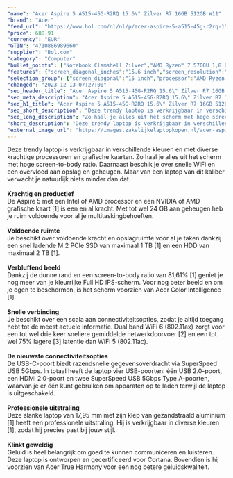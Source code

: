 ```yaml
---
"name": "Acer Aspire 5 A515-45G-R2RQ 15.6\" Zilver R7 16GB 512GB W11"
"brand": "Acer"
"feed_url": "https://www.bol.com/nl/nl/p/acer-aspire-5-a515-45g-r2rq-15-6-zilver-r7-16gb-512gb-w11/9300000079344255"
"price": 688.91
"currency": "EUR"
"GTIN": "4710886989660"
"supplier": "Bol.com"
"category": "Computer"
"bullet_points": ["Notebook Clamshell Zilver","AMD Ryzen™ 7 5700U 1,8 GHz","39,6 cm (15.6\") Full HD 1920 x 1080 Pixels IPS 16:9","16 GB DDR4-SDRAM","512 GB SSD","AMD Radeon RX 640 2 GB AMD Radeon Graphics","Wi-Fi 6 (802.11ax) Ethernet LAN 10,100,1000 Mbit/s Bluetooth","Lithium-Ion (Li-Ion) 48 Wh 13,5 uur 65 W","Windows 11 Home"]
"features": {"screen_diagonal_inches":"15.6 inch","screen_resolution":"1920 x 1080 Pixels","processor_family":"AMD Ryzen™ 7","memory_size":"16 GB","memory_type":"DDR4-SDRAM","total_storage_space":"512 GB","graphics_card":"AMD Radeon RX 640","graphics_memory_size":"2 GB","operating_system":"Windows 11 Home","battery_capacity":"48 Wh","width":"363,4 mm","depth":"250,5 mm","height":"17,9 mm","weight":"1,77 kg"}
"selection_group": {"screen_diagonal":"15 inch","processor":"AMD Ryzen 7","changed_price_past_3_days":false,"product_family":"Aspire"}
"changed": "2023-12-13 07:27:00"
"seo_header_title": "Acer Aspire 5 A515-45G-R2RQ 15.6\" Zilver R7 16GB 512GB W11"
"seo_meta_description": "Acer Aspire 5 A515-45G-R2RQ 15.6\" Zilver R7 16GB 512GB W11"
"seo_h1_title": "Acer Aspire 5 A515-45G-R2RQ 15.6\" Zilver R7 16GB 512GB W11"
"seo_short_description": "Deze trendy laptop is verkrijgbaar in verschillende kleuren en met diverse krachtige processoren en grafische kaarten."
"seo_long_description": "Zo haal je alles uit het scherm met hoge screen-to-body ratio. Daarnaast beschik je over snelle WiFi en een overvloed aan opslag en geheugen. Maar van een laptop van dit kaliber verwacht je natuurlijk niets minder dan dat. <br /> <br /> <strong>Krachtig en productief</strong> <br />De Aspire 5 met een Intel of AMD processor en een NVIDIA of AMD grafische kaart [1] is een en al kracht. Met tot wel 24 GB aan geheugen heb je ruim voldoende voor al je multitaskingbehoeften. <br /> <br /> <strong>Voldoende ruimte</strong> <br />Je beschikt over voldoende kracht en opslagruimte voor al je taken dankzij een snel ladende M. 2 PCIe SSD van maximaal 1 TB [1] en een HDD van maximaal 2 TB [1]. <br /> <br /> <strong>Verbluffend beeld</strong> <br />Dankzij de dunne rand en een screen-to-body ratio van 81,61% [1] geniet je nog meer van je kleurrijke Full HD IPS-scherm. Voor nog beter beeld en om je ogen te beschermen, is het scherm voorzien van Acer Color Intelligence [1]. <br /> <br /> <strong>Snelle verbinding</strong> <br />Je beschikt over een scala aan connectiviteitsopties, zodat je altijd toegang hebt tot de meest actuele informatie. Dual band WiFi 6 (802. 11ax) zorgt voor een tot wel drie keer snellere gemiddelde netwerkdoorvoer [2] en een tot wel 75% lagere [3] latentie dan WiFi 5 (802. 11ac). <br /> <br /> <strong>De nieuwste connectiviteitsopties</strong> <br />De USB-C-poort biedt razendsnelle gegevensoverdracht via SuperSpeed USB 5Gbps. In totaal heeft de laptop vier USB-poorten: één USB 2. 0-poort, een HDMI 2. 0-poort en twee SuperSpeed USB 5Gbps Type A-poorten, waarvan je er één kunt gebruiken om apparaten op te laden terwijl de laptop is uitgeschakeld. <br /> <br /> <strong>Professionele uitstraling</strong> <br />Deze slanke laptop van 17,95 mm met zijn klep van gezandstraald aluminium [1] heeft een professionele uitstraling. Hij is verkrijgbaar in diverse kleuren [1], zodat hij precies past bij jouw stijl. <br /> <br /> <strong>Klinkt geweldig</strong> <br />Geluid is heel belangrijk om goed te kunnen communiceren en luisteren. Deze laptop is ontworpen en gecertificeerd voor Cortana. Bovendien is hij voorzien van Acer True Harmony voor een nog betere geluidskwaliteit. <br />"
"short_description": "Deze trendy laptop is verkrijgbaar in verschillende kleuren en met diverse krachtige processoren en grafische kaarten. Zo haal je alles uit het scherm met hoge screen-to-body ratio. Daarnaast beschik je over snelle WiFi en een overvloed aan opslag en geheugen. Maar van een laptop van dit kaliber verwacht je natuurlijk niets minder dan dat. Krachtig en productief De Aspire 5 met een Intel of AMD processor en een NVIDIA of AMD grafische kaart [1] is een en al kracht. Met tot wel 24 GB aan geheugen heb je ruim voldoende voor al je multitaskingbehoeften. Voldoende ruimte Je beschikt over voldoende kracht en opslagruimte voor al je taken dankzij een snel ladende M.2 PCIe SSD van maximaal 1 TB [1] en een HDD van maximaal 2 TB [1]. Verbluffend beeld Dankzij de dunne rand en een screen-to-body ratio van 81,61% [1] geniet je nog meer van je kleurrijke Full HD IPS-scherm. Voor nog beter beeld en om je ogen te beschermen, is het scherm voorzien van Acer Color Intelligence [1]. Snelle verbinding Je beschikt over een scala aan connectiviteitsopties, zodat je altijd toegang hebt tot de meest actuele informatie. Dual band WiFi 6 (802.11ax) zorgt voor een tot wel drie keer snellere gemiddelde netwerkdoorvoer [2] en een tot wel 75% lagere [3] latentie dan WiFi 5 (802.11ac). De nieuwste connectiviteitsopties De USB-C-poort biedt razendsnelle gegevensoverdracht via SuperSpeed USB 5Gbps. In totaal heeft de laptop vier USB-poorten: één USB 2.0-poort, een HDMI 2.0-poort en twee SuperSpeed USB 5Gbps Type A-poorten, waarvan je er één kunt gebruiken om apparaten op te laden terwijl de laptop is uitgeschakeld. Professionele uitstraling Deze slanke laptop van 17,95 mm met zijn klep van gezandstraald aluminium [1] heeft een professionele uitstraling. Hij is verkrijgbaar in diverse kleuren [1], zodat hij precies past bij jouw stijl. Klinkt geweldig Geluid is heel belangrijk om goed te kunnen communiceren en luisteren. Deze laptop is ontworpen en gecertificeerd voor Cortana. Bovendien is hij voorzien van Acer True Harmony voor een nog betere geluidskwaliteit."
"external_image_url": "https://images.zakelijkelaptopkopen.nl/acer-aspire-5-a515-45g-r2rq-15-6-zilver-r7-16gb-512gb-w11.webp"
---
```


Deze trendy laptop is verkrijgbaar in verschillende kleuren en met diverse krachtige processoren en grafische kaarten. Zo haal je alles uit het scherm met hoge screen-to-body ratio. Daarnaast beschik je over snelle WiFi en een overvloed aan opslag en geheugen. Maar van een laptop van dit kaliber verwacht je natuurlijk niets minder dan dat. <br /> <br /> <strong>Krachtig en productief</strong> <br />De Aspire 5 met een Intel of AMD processor en een NVIDIA of AMD grafische kaart [1] is een en al kracht. Met tot wel 24 GB aan geheugen heb je ruim voldoende voor al je multitaskingbehoeften. <br /> <br /> <strong>Voldoende ruimte</strong> <br />Je beschikt over voldoende kracht en opslagruimte voor al je taken dankzij een snel ladende M.2 PCIe SSD van maximaal 1 TB [1] en een HDD van maximaal 2 TB [1]. <br /> <br /> <strong>Verbluffend beeld</strong> <br />Dankzij de dunne rand en een screen-to-body ratio van 81,61% [1] geniet je nog meer van je kleurrijke Full HD IPS-scherm. Voor nog beter beeld en om je ogen te beschermen, is het scherm voorzien van Acer Color Intelligence [1]. <br /> <br /> <strong>Snelle verbinding</strong> <br />Je beschikt over een scala aan connectiviteitsopties, zodat je altijd toegang hebt tot de meest actuele informatie. Dual band WiFi 6 (802.11ax) zorgt voor een tot wel drie keer snellere gemiddelde netwerkdoorvoer [2] en een tot wel 75% lagere [3] latentie dan WiFi 5 (802.11ac). <br /> <br /> <strong>De nieuwste connectiviteitsopties</strong> <br />De USB-C-poort biedt razendsnelle gegevensoverdracht via SuperSpeed USB 5Gbps. In totaal heeft de laptop vier USB-poorten: één USB 2.0-poort, een HDMI 2.0-poort en twee SuperSpeed USB 5Gbps Type A-poorten, waarvan je er één kunt gebruiken om apparaten op te laden terwijl de laptop is uitgeschakeld. <br /> <br /> <strong>Professionele uitstraling</strong> <br />Deze slanke laptop van 17,95 mm met zijn klep van gezandstraald aluminium [1] heeft een professionele uitstraling. Hij is verkrijgbaar in diverse kleuren [1], zodat hij precies past bij jouw stijl. <br /> <br /> <strong>Klinkt geweldig</strong> <br />Geluid is heel belangrijk om goed te kunnen communiceren en luisteren. Deze laptop is ontworpen en gecertificeerd voor Cortana. Bovendien is hij voorzien van Acer True Harmony voor een nog betere geluidskwaliteit. <br />
